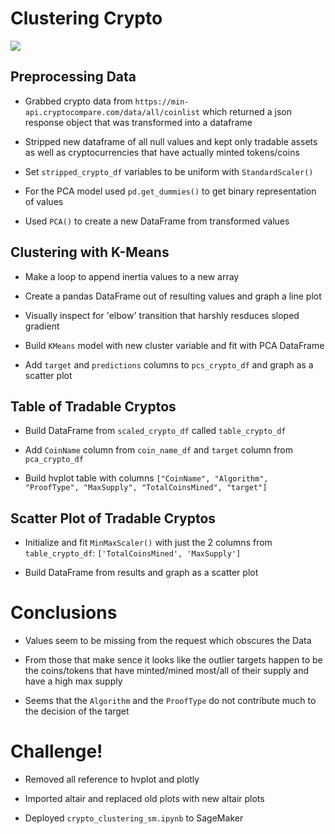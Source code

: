 # Clustering Crypto

![](https://ph-files.imgix.net/1059b243-5a3b-4a53-965e-dad7a62e0145.png?auto=format&auto=compress&codec=mozjpeg&cs=strip)

## Preprocessing Data

* Grabbed crypto data from ```https://min-api.cryptocompare.com/data/all/coinlist``` which returned a json response object that was transformed into a dataframe

* Stripped new dataframe of all null values and kept only tradable assets as well as cryptocurrencies that have actually minted tokens/coins

* Set ```stripped_crypto_df``` variables to be uniform with ```StandardScaler()```

* For the PCA model used ```pd.get_dummies()``` to get binary representation of values

* Used ```PCA()``` to create a new DataFrame from transformed values

## Clustering with K-Means

* Make a loop to append inertia values to a new array

* Create a pandas DataFrame out of resulting values and graph a line plot

* Visually inspect for 'elbow' transition that harshly resduces sloped gradient

* Build ```KMeans``` model with new cluster variable and fit with PCA DataFrame

* Add ```target``` and ```predictions``` columns to ```pcs_crypto_df``` and graph as a scatter plot

## Table of Tradable Cryptos

* Build DataFrame from ```scaled_crypto_df``` called ```table_crypto_df```

* Add ```CoinName``` column from ```coin_name_df``` and ```target``` column from ```pca_crypto_df```

* Build hvplot table with columns ```["CoinName", "Algorithm", "ProofType", "MaxSupply", "TotalCoinsMined", "target"]```

## Scatter Plot of Tradable Cryptos

* Initialize and fit ```MinMaxScaler()``` with just the 2 columns from ```table_crypto_df```: ```['TotalCoinsMined', 'MaxSupply']```

* Build DataFrame from results and graph as a scatter plot

# Conclusions

* Values seem to be missing from the request which obscures the Data

* From those that make sence it looks like the outlier targets happen to be the coins/tokens that have minted/mined most/all of their supply and have a high max supply

* Seems that the ```Algorithm``` and the ```ProofType``` do not contribute much to the decision of the target


# Challenge!

* Removed all reference to hvplot and plotly

* Imported altair and replaced old plots with new altair plots

* Deployed ```crypto_clustering_sm.ipynb``` to SageMaker


